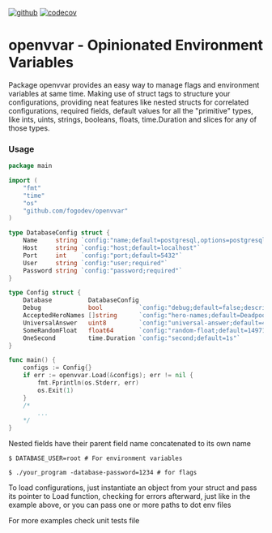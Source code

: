 [![github](https://github.com/fogodev/openvvar/workflows/Unit%20Tests/badge.svg)](https://github.com/fogodev/openvvar)
[![codecov](https://codecov.io/gh/fogodev/openvvar/branch/master/graph/badge.svg)](https://codecov.io/gh/fogodev/openvvar)
# openvvar - Opinionated Environment Variables

Package openvvar provides an easy way to manage flags and environment variables at same time.
Making use of struct tags to structure your configurations, providing neat features like nested structs
for correlated configurations, required fields, default values for all the "primitive" types, like ints, uints,
strings, booleans, floats, time.Duration and slices for any of those types.

### Usage

```go
package main

import (
    "fmt"
    "time"
    "os"
    "github.com/fogodev/openvvar"
)

type DatabaseConfig struct {
    Name     string `config:"name;default=postgresql,options=postgresql,mysql"`
    Host     string `config:"host;default=localhost"`
    Port     int    `config:"port;default=5432"`
    User     string `config:"user;required"`
    Password string `config:"password;required"`
}

type Config struct {
    Database          DatabaseConfig
    Debug             bool          `config:"debug;default=false;description=Set this config to true for debug log"`
    AcceptedHeroNames []string      `config:"hero-names;default=Deadpool,Iron Man,Dr. Strange,Rocket Raccon"`
    UniversalAnswer   uint8         `config:"universal-answer;default=42;short=u;description=THE ANSWER TO LIFE, THE UNIVERSE AND EVERYTHING"`
    SomeRandomFloat   float64       `config:"random-float;default=149714.1241"`
    OneSecond         time.Duration `config:"second;default=1s"`
}

func main() {
    configs := Config{}
    if err := openvvar.Load(&configs); err != nil {
        fmt.Fprintln(os.Stderr, err)
        os.Exit(1)
    }
    /*
        ...
    */
}
```

Nested fields have their parent field name concatenated to its own name

```shell script
$ DATABASE_USER=root # For environment variables

$ ./your_program -database-password=1234 # for flags
```

To load configurations, just instantiate an object from your struct and pass its pointer to Load function,
checking for errors afterward, just like in the example above, or you can pass one or more paths to dot env files

For more examples check unit tests file
	